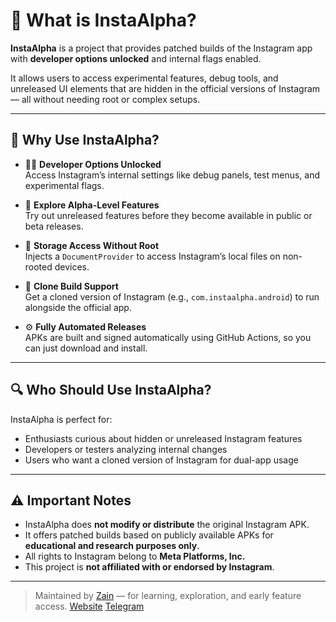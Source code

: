 # 📱 What is InstaAlpha?

**InstaAlpha** is a project that provides patched builds of the Instagram app with **developer options unlocked** and internal flags enabled.

It allows users to access experimental features, debug tools, and unreleased UI elements that are hidden in the official versions of Instagram — all without needing root or complex setups.

---

## 🚀 Why Use InstaAlpha?

- 🧑‍💻 **Developer Options Unlocked**  
  Access Instagram’s internal settings like debug panels, test menus, and experimental flags.

- 🧪 **Explore Alpha-Level Features**  
  Try out unreleased features before they become available in public or beta releases.

- 📂 **Storage Access Without Root**  
  Injects a `DocumentProvider` to access Instagram’s local files on non-rooted devices.

- 🔁 **Clone Build Support**  
  Get a cloned version of Instagram (e.g., `com.instaalpha.android`) to run alongside the official app.

- ⚙️ **Fully Automated Releases**  
  APKs are built and signed automatically using GitHub Actions, so you can just download and install.

---

## 🔍 Who Should Use InstaAlpha?

InstaAlpha is perfect for:

- Enthusiasts curious about hidden or unreleased Instagram features  
- Developers or testers analyzing internal changes  
- Users who want a cloned version of Instagram for dual-app usage

---

## ⚠️ Important Notes

- InstaAlpha does **not modify or distribute** the original Instagram APK.  
- It offers patched builds based on publicly available APKs for **educational and research purposes only**.  
- All rights to Instagram belong to **Meta Platforms, Inc.**  
- This project is **not affiliated with or endorsed by Instagram**.

---

> Maintained by [Zain](https://github.com/iamzainnnn) — for learning, exploration, and early feature access.
> [Website](https://instaalpha.vercel.app/)
> [Telegram](https://t.me/insta_alpha)
